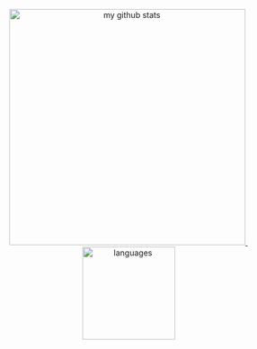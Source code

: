 

<!-- status codes -->
<a align="center" href="https://aiQG.vip">
    <p align="center">
    <img src="https://github-readme-stats.vercel.app/api?username=aiQG&show_icons=true&theme=dark" alt="my github stats" width="420"/>&nbsp;<img src="https://github-readme-stats.vercel.app/api/top-langs/?username=aiQG&layout=compact&theme=dark" alt="languages" height="165">
    </p>
</a>
